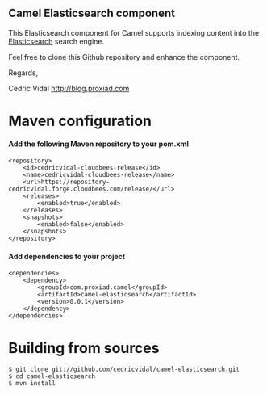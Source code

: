 Camel Elasticsearch component
----------------------------------

This Elasticsearch component for Camel supports indexing content into the [Elasticsearch](http://www.elasticsearch.org/) search engine.

Feel free to clone this Github repository and enhance the component.

Regards,

Cedric Vidal
http://blog.proxiad.com

# Maven configuration

#### Add the following Maven repository to your pom.xml

	<repository>
		<id>cedricvidal-cloudbees-release</id>
		<name>cedricvidal-cloudbees-release</name>
		<url>https://repository-cedricvidal.forge.cloudbees.com/release/</url>
		<releases>
			<enabled>true</enabled>
		</releases>
		<snapshots>
			<enabled>false</enabled>
		</snapshots>
	</repository>

#### Add dependencies to your project

	<dependencies>
		<dependency>
			<groupId>com.proxiad.camel</groupId>
			<artifactId>camel-elasticsearch</artifactId>
			<version>0.0.1</version>
		</dependency>
	</dependencies>

# Building from sources

	$ git clone git://github.com/cedricvidal/camel-elasticsearch.git
	$ cd camel-elasticsearch
	$ mvn install

